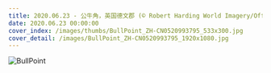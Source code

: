 ```yaml
---
title: 2020.06.23 - 公牛角，英国德文郡 (© Robert Harding World Imagery/Offset by Shutterstock)
date: 2020.06.23 00:00:00
cover_index: /images/thumbs/BullPoint_ZH-CN0520993795_533x300.jpg
cover_detail: /images/BullPoint_ZH-CN0520993795_1920x1080.jpg
---
```


![BullPoint](/images/BullPoint_ZH-CN0520993795_1920x1080.jpg)
